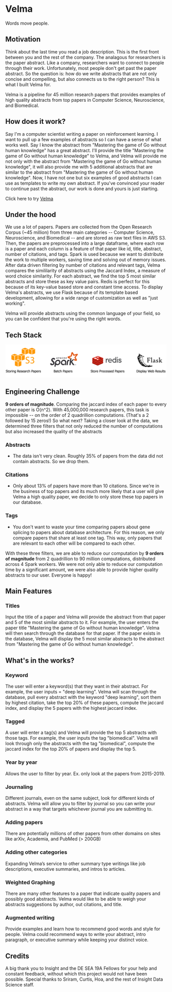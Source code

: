 # Velma 

Words move people.  

## Motivation 
Think about the last time you read a job description. This is the first front between you and the rest of the company. The analagous for researchers is the paper abstract. Like a company, researchers want to connect to people through their work. Unfortunately, most people don't get past the paper abstract. So the question is: how do we write abstracts that are not only concise and compelling, but also connects us to the right person? This is what I built Velma for. 

Velma is a pipeline for 45 million research papers that provides examples of high quality abstracts from top papers in Computer Science, Neuroscience, and Biomedical. 

## How does it work? 

Say I'm a computer scientist writing a paper on reinforcement learning. I want to pull up a few examples of abstracts so I can have a sense of what works well. Say I know the abstract from "Mastering the game of Go without human knowledge" has a great abstract. I'll provide the title "Mastering the game of Go without human knowledge" to Velma, and Velma will provide me not only with the abstract from "Mastering the game of Go without human knowledge", it will also provide me with 5 additional abstracts that are similar to the abstract from "Mastering the game of Go without human knowledge". Now, I have not one but six examples of good abstracts I can use as templates to write my own abstract. If you've convinced your reader to continue past the abstract, our work is done and yours is just starting.

Click here to try <a href="http://54.201.232.247/">Velma</a>


## Under the hood
We use a lot of papers. Papers are collected from the Open Research Corpus (~45 million) from three main categories -- Computer Science, Neuroscience, and Biomedical -- and are stored as raw text files in AWS S3. Then, the papers are preprocessed into a large dataframe, where each row is a paper and each column is a feature of that paper like id, title, abstract, number of citations, and tags. Spark is used because we want to distribute the work to multiple workers, saving time and solving out of memory issues. After data driven filtering by number of citations and relevant tags, Velma compares the simililarity of abstracts using the Jaccard Index, a measure of word choice similarity. For each abstract, we find the top 5 most similar abstracts and store these as key value pairs. Redis is perfect for this because of its key-value based store and constant time access. To display Velma's abstracts, we use Flask because of its template based development, allowing for a wide range of customization as well as "just working". 


Velma will provide abstracts using the common language of your field, so you can be confident that you're using the right words.


## Tech Stack

![Alt text](./pictures/Tech_Stack_v4.png)


## Engineering Challenge
**9 orders of magnitude**. Comparing the jaccard index of each paper to every other paper is O(n^2). With 45,000,000 research papers, this task is impossible -- on the order of 2 quadrillion computations. (That's a 2 followed by 15 zeros!) So what next? Taking a closer look at the data, we determined three filters that not only reduced the number of computations but also increased the quality of the abstracts 

### Abstracts 
- The data isn't very clean. Roughly 35% of papers from the data did not contain abstracts. So we drop them. 

### Citations 
- Only about 13% of papers have more than 10 citations. Since we're in the business of top papers and its much more likely that a user will give Velma a high quality paper, we decide to only store these top papers in our database. 

### Tags 
- You don't want to waste your time comparing papers about gene splicing to papers about database architecture. For this reason, we only compare papers that share at least one tag. This way, only papers that are relevant to each other will be compared to each other. 

With these three filters, we are able to reduce our computation by **9 orders of magnitude** from 2 quadrillion to 90 million computations, distributed across 4 Spark workers. We were not only able to reduce our computation time by a significant amount, we were also able to provide higher quality abstracts to our user. Everyone is happy! 

## Main Features 

### Titles
Input the title of a paper and Velma will provide the abstract from that paper and 5 of the most similar abstracts to it. For example, the user enters the paper title "Mastering the game of Go without human knowledge". Velma will then search through the database for that paper. If the paper exists in the database, Velma will display the 5 most similar abstracts to the abstract from "Mastering the game of Go without human knowledge". 

## What's in the works?

### Keyword
The user will enter a keyword(s) that they want in their abstract. For example, the user inputs = "deep learning". Velma will scan through the database, pull every abstract with the keyword "deep learning", sort them by highest citation, take the top 20% of these papers, compute the jaccard index, and display the 5 papers with the highest jaccard index.  

### Tagged  
A user will enter a tag(s) and Velma will provide the top 5 abstracts with those tags. For example, the user inputs the tag "biomedical". Velma will look through only the abstracts with the tag "biomedical", compute the jaccard index for the top 20% of papers and display the top 5. 

### Year by year 
Allows the user to filter by year. Ex. only look at the papers from 2015-2019. 

### Journaling 
Different journals, even on the same subject, look for different kinds of abstracts. Velma will allow you to filter by journal so you can write your abstract in a way that targets whichever journal you are submitting to. 

### Adding papers
There are potentially millions of other papers from other domains on sites like arXiv, Academia, and PubMed (> 200GB)

### Adding other categories
Expanding Velma’s service to other summary type writings like job descriptions, executive summaries, and intros to articles. 

### Weighted Graphing
There are many other features to a paper that indicate quality papers and possibly good abstracts. Velma would like to be able to weigh your abstracts suggestions by author, out citations, and title. 

### Augmented writing
Provide examples and learn how to recommend good words and style for people. Velma could recommend ways to write your abstract, intro paragraph, or executive summary while keeping your distinct voice. 


## Credits 
A big thank you to Insight and the DE SEA 19A Fellows for your help and constant feedback, without which this project would not have been possible. Special thanks to Sriram, Curtis, Hoa, and the rest of Insight Data Science staff. 


